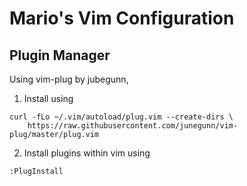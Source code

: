 # Mario's Vim Configuration

## Plugin Manager
Using vim-plug by jubegunn,
1. Install using
```
curl -fLo ~/.vim/autoload/plug.vim --create-dirs \
    https://raw.githubusercontent.com/junegunn/vim-plug/master/plug.vim 
```
2.  Install plugins within vim using
```
:PlugInstall
```
